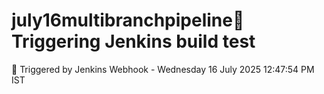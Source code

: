 # july16multibranchpipeline🔁 Triggering Jenkins build test
🚀 Triggered by Jenkins Webhook - Wednesday 16 July 2025 12:47:54 PM IST
